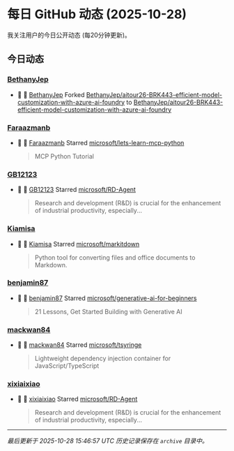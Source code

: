 # 每日 GitHub 动态 (2025-10-28)

我关注用户的今日公开动态 (每20分钟更新)。

## 今日动态

### [BethanyJep](https://github.com/BethanyJep)
- 🍴 👤 [BethanyJep](https://github.com/BethanyJep) Forked [BethanyJep/aitour26-BRK443-efficient-model-customization-with-azure-ai-foundry](https://github.com/BethanyJep/aitour26-BRK443-efficient-model-customization-with-azure-ai-foundry) to [BethanyJep/aitour26-BRK443-efficient-model-customization-with-azure-ai-foundry](https://github.com/BethanyJep/aitour26-BRK443-efficient-model-customization-with-azure-ai-foundry)

### [Faraazmanb](https://github.com/Faraazmanb)
- 🌟 👤 [Faraazmanb](https://github.com/Faraazmanb) Starred [microsoft/lets-learn-mcp-python](https://github.com/microsoft/lets-learn-mcp-python)
  > MCP Python Tutorial 

### [GB12123](https://github.com/GB12123)
- 🌟 👤 [GB12123](https://github.com/GB12123) Starred [microsoft/RD-Agent](https://github.com/microsoft/RD-Agent)
  > Research and development (R&D) is crucial for the enhancement of industrial productivity, especially...

### [Kiamisa](https://github.com/Kiamisa)
- 🌟 👤 [Kiamisa](https://github.com/Kiamisa) Starred [microsoft/markitdown](https://github.com/microsoft/markitdown)
  > Python tool for converting files and office documents to Markdown.

### [benjamin87](https://github.com/benjamin87)
- 🌟 👤 [benjamin87](https://github.com/benjamin87) Starred [microsoft/generative-ai-for-beginners](https://github.com/microsoft/generative-ai-for-beginners)
  > 21 Lessons, Get Started Building with Generative AI 

### [mackwan84](https://github.com/mackwan84)
- 🌟 👤 [mackwan84](https://github.com/mackwan84) Starred [microsoft/tsyringe](https://github.com/microsoft/tsyringe)
  > Lightweight dependency injection container for JavaScript/TypeScript

### [xixiaixiao](https://github.com/xixiaixiao)
- 🌟 👤 [xixiaixiao](https://github.com/xixiaixiao) Starred [microsoft/RD-Agent](https://github.com/microsoft/RD-Agent)
  > Research and development (R&D) is crucial for the enhancement of industrial productivity, especially...


---
*最后更新于 2025-10-28 15:46:57 UTC*
*历史记录保存在 `archive` 目录中。*
